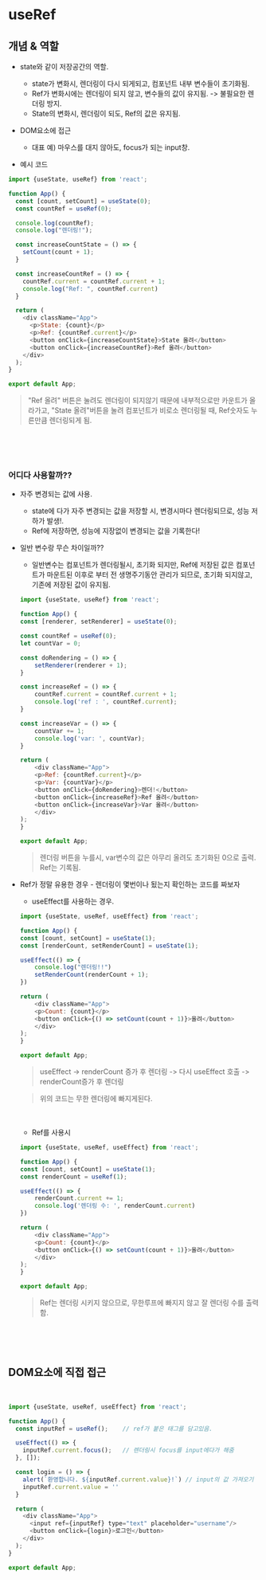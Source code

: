 # useRef 





## 개념 & 역할

* state와 같이 저장공간의 역할.
    - state가 변화시, 렌더링이 다시 되게되고, 컴포넌트 내부 변수들이 초기화됨.
    - Ref가 변화시에는 렌더링이 되지 않고, 변수들의 값이 유지됨. -> 불필요한 렌더링 방지.
    - State의 변화시, 렌더링이 되도, Ref의 값은 유지됨.

* DOM요소에 접근
    - 대표 예) 마우스를 대지 않아도, focus가 되는 input창.


* 예시 코드

```js
import {useState, useRef} from 'react';

function App() {
  const [count, setCount] = useState(0);
  const countRef = useRef(0);

  console.log(countRef);
  console.log("렌더링!");

  const increaseCountState = () => {
    setCount(count + 1);
  }

  const increaseCountRef = () => {
    countRef.current = countRef.current + 1;
    console.log("Ref: ", countRef.current)
  }

  return (
    <div className="App">
      <p>State: {count}</p>
      <p>Ref: {countRef.current}</p>
      <button onClick={increaseCountState}>State 올려</button>
      <button onClick={increaseCountRef}>Ref 올려</button>
    </div>
  );
}

export default App;

```

> "Ref 올려" 버튼은 눌려도 렌더링이 되지않기 때문에 내부적으로만 카운트가 올라가고, "State 올려"버튼을 눌려 컴포넌트가 비로소 렌더링될 때, Ref숫자도 누른만큼 렌더링되게 됨.


<br>
<br>
<br>


### 어디다 사용할까??

* 자주 변경되는 값에 사용.
    - state에 다가 자주 변경되는 값을 저장할 시, 변경시마다 렌더링되므로, 성능 저하가 발생!.
    - Ref에 저장하면, 성능에 지장없이 변경되는 값을 기록한다!


* 일반 변수랑 무슨 차이일까??
    - 일반변수는 컴포넌트가 렌더링될시, 초기화 되지만, Ref에 저장된 값은 컴포넌트가 마운트된 이후로 부터 전 생명주기동안 관리가 되므로, 초기화 되지않고, 기존에 저장된 값이 유지됨.

    ```js
    import {useState, useRef} from 'react';

    function App() {
    const [renderer, setRenderer] = useState(0);

    const countRef = useRef(0);
    let countVar = 0;

    const doRendering = () => {
        setRenderer(renderer + 1);
    }

    const increaseRef = () => {
        countRef.current = countRef.current + 1;
        console.log('ref : ', countRef.current);
    }

    const increaseVar = () => {
        countVar += 1;
        console.log('var: ', countVar);
    }

    return (
        <div className="App">
        <p>Ref: {countRef.current}</p>
        <p>Var: {countVar}</p>
        <button onClick={doRendering}>렌더!</button>
        <button onClick={increaseRef}>Ref 올려</button>
        <button onClick={increaseVar}>Var 올려</button>
        </div>
    );
    }

    export default App;
    ```
    > 렌더링 버튼을 누를시, var변수의 값은 아무리 올려도 초기화된 0으로 출력. Ref는 기록됨.



* Ref가 정말 유용한 경우 - 렌더링이 몇번이나 됬는지 확인하는 코드를 짜보자

    - useEffect를 사용하는 경우.

    ```js
    import {useState, useRef, useEffect} from 'react';

    function App() {
    const [count, setCount] = useState(1);
    const [renderCount, setRenderCount] = useState(1);

    useEffect(() => {
        console.log("렌더링!!")
        setRenderCount(renderCount + 1);
    })

    return (
        <div className="App">
        <p>Count: {count}</p>
        <button onClick={() => setCount(count + 1)}>올려</button>
        </div>
    );
    }

    export default App;

    ```
    > useEffect -> renderCount 증가 후 렌더링 -> 다시 useEffect 호출 -> renderCount증가 후 렌더링

    > 위의 코드는 무한 렌더링에 빠지게된다.


    <Br>
    <Br>

    - Ref를 사용시

    ```js
    import {useState, useRef, useEffect} from 'react';

    function App() {
    const [count, setCount] = useState(1);
    const renderCount = useRef(1);

    useEffect(() => {
        renderCount.current += 1;
        console.log('렌더링 수: ', renderCount.current)
    })

    return (
        <div className="App">
        <p>Count: {count}</p>
        <button onClick={() => setCount(count + 1)}>올려</button>
        </div>
    );
    }

    export default App;
    ```

    > Ref는 렌더링 시키지 않으므로, 무한루프에 빠지지 않고 잘 렌더링 수를 출력함.


<br>
<br>
<br>


## DOM요소에 직접 접근

<br>

```js
import {useState, useRef, useEffect} from 'react';

function App() {
  const inputRef = useRef();    // ref가 붙은 태그를 담고있음.

  useEffect(() => {
    inputRef.current.focus();   // 렌더링시 focus를 input에다가 해줌
  }, []);

  const login = () => {
    alert(`환영합니다. ${inputRef.current.value}!`) // input의 값 가져오기
    inputRef.current.value = ''
  }

  return (
    <div className="App">
      <input ref={inputRef} type="text" placeholder="username"/>
      <button onClick={login}>로그인</button>
    </div>
  );
}

export default App;

```
